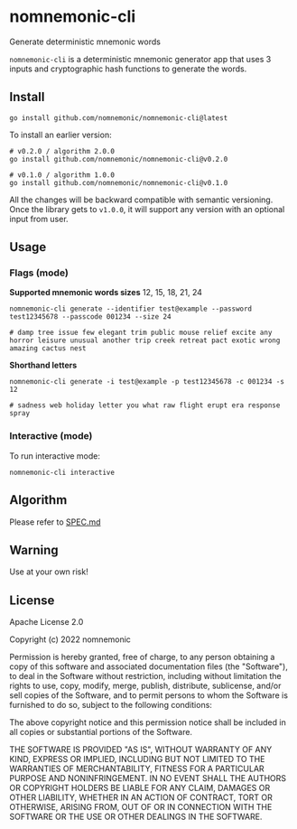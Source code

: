 # nomnemonic-cli

Generate deterministic mnemonic words

`nomnemonic-cli` is a deterministic mnemonic generator app that uses 3 inputs and cryptographic hash functions to generate the words.

## Install

```
go install github.com/nomnemonic/nomnemonic-cli@latest
```

To install an earlier version:
```
# v0.2.0 / algorithm 2.0.0
go install github.com/nomnemonic/nomnemonic-cli@v0.2.0

# v0.1.0 / algorithm 1.0.0
go install github.com/nomnemonic/nomnemonic-cli@v0.1.0
```

All the changes will be backward compatible with semantic versioning. Once the library gets to `v1.0.0`, it will support any version with an optional input from user.

## Usage

### Flags (mode)

**Supported mnemonic words sizes**
12, 15, 18, 21, 24

```
nomnemonic-cli generate --identifier test@example --password test12345678 --passcode 001234 --size 24

# damp tree issue few elegant trim public mouse relief excite any horror leisure unusual another trip creek retreat pact exotic wrong amazing cactus nest
```

**Shorthand letters**

```
nomnemonic-cli generate -i test@example -p test12345678 -c 001234 -s 12

# sadness web holiday letter you what raw flight erupt era response spray
```

### Interactive (mode)

To run interactive mode:
```
nomnemonic-cli interactive
```

## Algorithm

Please refer to [SPEC.md](https://github.com/nomnemonic/nomnemonic/blob/main/SPEC.md)

## Warning

Use at your own risk!

## License

Apache License 2.0

Copyright (c) 2022 nomnemonic

Permission is hereby granted, free of charge, to any person obtaining a copy of this software and associated documentation files (the "Software"), to deal in the Software without restriction, including without limitation the rights to use, copy, modify, merge, publish, distribute, sublicense, and/or sell copies of the Software, and to permit persons to whom the Software is furnished to do so, subject to the following conditions:

The above copyright notice and this permission notice shall be included in all copies or substantial portions of the Software.

THE SOFTWARE IS PROVIDED "AS IS", WITHOUT WARRANTY OF ANY KIND, EXPRESS OR IMPLIED, INCLUDING BUT NOT LIMITED TO THE WARRANTIES OF MERCHANTABILITY, FITNESS FOR A PARTICULAR PURPOSE AND NONINFRINGEMENT. IN NO EVENT SHALL THE AUTHORS OR COPYRIGHT HOLDERS BE LIABLE FOR ANY CLAIM, DAMAGES OR OTHER LIABILITY, WHETHER IN AN ACTION OF CONTRACT, TORT OR OTHERWISE, ARISING FROM, OUT OF OR IN CONNECTION WITH THE SOFTWARE OR THE USE OR OTHER DEALINGS IN THE SOFTWARE.

